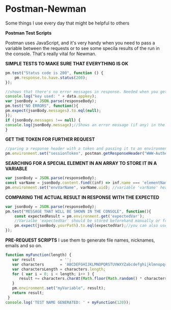 # Postman-Newman
Some things I use every day that might be helpful to others

**Postman Test Scripts**

Postman uses JavaScript, and it's very handy when you need to pass a variable between the requests or to see some specila results of the run in the console. That's really vital for Newman.

**SIMPLE TESTS TO MAKE SURE THAT EVERYTHING IS OK**

```javascript
pm.test("Status code is 200", function () {
    pm.response.to.have.status(200);
});

//shows that there's no error messages in response. Needed when you get 200OK from server AND an error message (yes, this happens)
console.log("key used: " + data.appkey);
var jsonBody = JSON.parse(responseBody);
pm.test("NO ERRORS", function(){
pm.expect(jsonBody.messages).to.eql(null);
});
if (jsonBody.messages !== null) {
console.log(jsonBody.message);//Shows an error message (if any) in the console. This may not work for you if the response has a different structure, update the path.
}
```    
**GET THE TOKEN FOR FURTHER REQUEST**
```javascript
//paring a response header with a token and passing it to an environmental variable
pm.environment.set("sessionToken", postman.getResponseHeader("WWW-Authenticate"))
``` 
 **SEARCHING FOR A SPECIAL ELEMENT IN AN ARRAY TO STORE IT IN A VARIABLE**
```javascript
var jsonBody = JSON.parse(responseBody);
const varName = jsonBody.content.find((inf) => inf.name === 'elementName'); // searching for the element's index
pm.environment.set("envVarName", varName.uid); //variable 'varName' here is the path to the element to be stored. Use the name of the element that you are searching for instead of 'uid'
```
**COMPARING THE ACTUAL RESULT IN RESPONSE WITH THE EXPECTED**
```javascript
var jsonBody = JSON.parse(responseBody);
pm.test("MESSAGE THAT WILL BE SHOWN IN THE CONSOLE", function(){
    const expectedResult = pm.environment.get('expectedVar'); 
    //Varialbe 'expectedVar' should be stored beforehand manually or from one other request.
    pm.expect(jsonBody.yourPath).to.eql(expectedVar);//you can also use .to.not.eql(), .to.include(), .to.not.include() and many others that Postman provides.
});
```

**PRE-REQUEST SCRIPTS**
I use them to generate file names, nicknames, emails and so on.
```javascript
function myFunction(length) {
   var result           = '';
   var characters       = 'ABCDEFGHIJKLMNOPQRSTUVWXYZabcdefghijklmnopqrstuvwxyz0123456789-_ ';
   var charactersLength = characters.length;
   for ( var i = 0; i < length; i++ ) {
      result += characters.charAt(Math.floor(Math.random() * charactersLength));
   }
   pm.environment.set("myVariable", result);
   return result;
 }
console.log('TEST NAME GENERATED: ' + myFunction(120));
